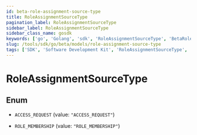 ```yaml
---
id: beta-role-assignment-source-type
title: RoleAssignmentSourceType
pagination_label: RoleAssignmentSourceType
sidebar_label: RoleAssignmentSourceType
sidebar_class_name: gosdk
keywords: ['go', 'Golang', 'sdk', 'RoleAssignmentSourceType', 'BetaRoleAssignmentSourceType'] 
slug: /tools/sdk/go/beta/models/role-assignment-source-type
tags: ['SDK', 'Software Development Kit', 'RoleAssignmentSourceType', 'BetaRoleAssignmentSourceType']
---
```


# RoleAssignmentSourceType

## Enum


* `ACCESS_REQUEST` (value: `"ACCESS_REQUEST"`)

* `ROLE_MEMBERSHIP` (value: `"ROLE_MEMBERSHIP"`)


